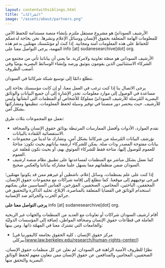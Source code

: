 ```yaml
---
layout: contentwithsiblings.html
title: "الشراكات"
image: "/assets/about/partners.png"
---
```


الأرشيف السودانيّ هو مشروع مستقل ملتزم بإنشاء منصة مستدامة للحفظ الآمن للمعلومات الهامة المتعلقة بحقوق الإنسان ووسائل الإعلام ونشرها. نحن بحاجة لدعمكم للحفاظ على هذه المعلومات آمنة ومجانية. إذا كنتَ أو مؤسّستك مهتمّين بدعم هذه المهمة، يرجى التواصل معنا على
info [at] sudanesearchive[dot] org.

الأرشيف السوداني هو منصّة تعاونية ولامركزية. ما يعني أن بياناتنا تأتي من مجتمع من الشركاء الاستثنائيين الذين يقومون بتوثيق ورصد وإنشاء الوسائط البصرية يوميًا وفي أصعب الظروف.

نتطلع دائمًا إلى توسيع شبكة شركائنا في السودان.

يرجى الاتصال بنا إذا كنت ترغب في العمل معنا، أو إن كانت مؤسستك بحاجة إلى مساعدة في الوصول إلى موارد معلومات. تجدر الإشارة إلى أن جميع البيانات والوثائق البصرية المُرسلة للأرشيف السودانيّ مملوكةٌ للأشخاص أو المنظمات التي أنشأتها وليس للأرشيف. حيث ينحصر دور منصتنا في توفير وسيلة لحفظ المعلومات، تنظيمها ومشاركتها بشكل آمن.

نعمل مع المجموعات بثلاث طرق:

- نقدم الموارد، الأدوات وأفضل الممارسات المرتبطة بوثائق حقوق الإنسان والصحافة الاستقصائية المُقادة بالبيانات.
- نؤرشف البيانات المُرسلة من شركائنا بشكل آمن، ونشارك ما لدينا من مجموعات بيانات مفتوحة المصدر وذات صلة. يمكن للشركاء أرشفة بياناتهم بحيث تكون: متاحةً للعموم للوصول إليها، متاحة فقط للشركاء الموثوق بهم،  أو بحيث تكون مُغلقة عن العموم.
- كما نعمل بشكل مباشر مع المنظمات لمساعدتها على تطبيق نظام منصة ارشيف السودان ضمن منظماتهم مما يسهل علينا مشاركة بياناتنا والعكس صحيح.

إذا كنت على علم بمنظمات، وسائل إعلام، ناشطين أو غيرهم ممن قد يكونوا مهتمّين؛ فيرجى توجيههم إلى موقعنا. كما نتطلع إلى إقامة شراكات مع مجموعات حقوق الإنسان، المحققين، الباحثين، المحامين، الصحفيين، المؤرخين، الفنانين السياسيين ممّن يمكنهم استخدام الوثائق في القضايا المتعلقة بالمناصرة، الإبلاغ، تخليد الذاكرة والتحقيق في جرائم الحرب والجرائم ضد الإنسانية.

**يرجى التواصل معنا على**
info [at] sudanesearchive[dot] org.

أقام ارشيف السودان شراكات أو تعاونات مع العديد من المنظمات والجهات غير الربحية العاملة في قطاعات حقوق الإنسان وصحافة المواطن، إضافة إلى المؤسسات الدوليّة والجامعات التي تشترك معنا في المهمّة ذاتها. ومن بينها: 
 - [مركز حقوق الإنسان ، كلية الحقوق بجامعة كاليفورنيا في بيركلي]www.law.berkeley.edu/research/human-rights-center/)

نظرًا للظروف الأمنية الراهنة في السودان، لم نعلن عن كل منظمات حقوق الإنسان، الصحفيين، المحامين والمدافعين عن حقوق الإنسان ممن نتعاون معهم لحفظ الوثائق البصرية والتحقق منها.
